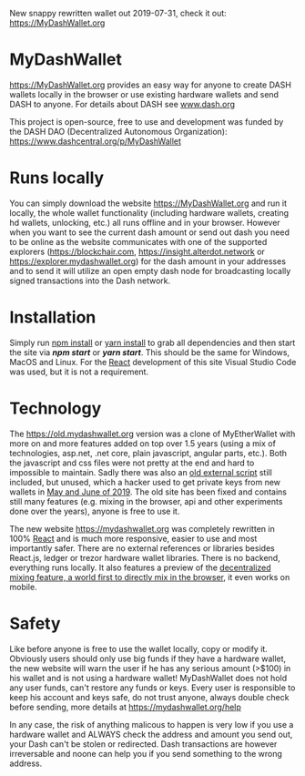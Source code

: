 New snappy rewritten wallet out 2019-07-31, check it out: https://MyDashWallet.org

# MyDashWallet

https://MyDashWallet.org provides an easy way for anyone to create DASH wallets locally in the browser or use existing hardware wallets and send DASH to anyone. For details about DASH see www.dash.org

This project is open-source, free to use and development was funded by the DASH DAO (Decentralized Autonomous Organization): https://www.dashcentral.org/p/MyDashWallet

# Runs locally

You can simply download the website https://MyDashWallet.org and run it locally, the whole wallet functionality (including hardware wallets, creating hd wallets, unlocking, etc.) all runs offline and in your browser. However when you want to see the current dash amount or send out dash you need to be online as the website communicates with one of the supported explorers (https://blockchair.com, https://insight.alterdot.network or https://explorer.mydashwallet.org) for the dash amount in your addresses and to send it will utilize an open empty dash node for broadcasting locally signed transactions into the Dash network.

# Installation

Simply run [npm install](https://www.npmjs.com/get-npm) or [yarn install](https://yarnpkg.com/lang/en/docs/install) to grab all dependencies and then start the site via **_npm start_** or **_yarn start_**. This should be the same for Windows, MacOS and Linux. For the [React](https://reactjs.org/) development of this site Visual Studio Code was used, but it is not a requirement.

# Technology

The https://old.mydashwallet.org version was a clone of MyEtherWallet with more on and more features added on top over 1.5 years (using a mix of technologies, asp.net, .net core, plain javascript, angular parts, etc.). Both the javascript and css files were not pretty at the end and hard to impossible to maintain. Sadly there was also an [old external script](https://mydashwallet.org/scripthack) still included, but unused, which a hacker used to get private keys from new wallets in <a href="https://twitter.com/Dashpay/status/1149552764923465735">May and June of 2019</a>. The old site has been fixed and contains still many features (e.g. mixing in the browser, api and other experiments done over the years), anyone is free to use it.

The new website https://mydashwallet.org was completely rewritten in 100% [React](https://reactjs.org/) and is much more responsive, easier to use and most importantly safer. There are no external references or libraries besides React.js, ledger or trezor hardware wallet libraries. There is no backend, everything runs locally. It also features a preview of the [decentralized mixing feature, a world first to directly mix in the browser](https://mydashwallet.org/mix), it even works on mobile.

# Safety

Like before anyone is free to use the wallet locally, copy or modify it. Obviously users should only use big funds if they have a hardware wallet, the new website will warn the user if he has any serious amount (>\$100) in his wallet and is not using a hardware wallet! MyDashWallet does not hold any user funds, can't restore any funds or keys. Every user is responsible to keep his account and keys safe, do not trust anyone, always double check before sending, more details at https://mydashwallet.org/help

In any case, the risk of anything malicous to happen is very low if you use a hardware wallet and ALWAYS check the address and amount you send out, your Dash can't be stolen or redirected. Dash transactions are however irreversable and noone can help you if you send something to the wrong address.
